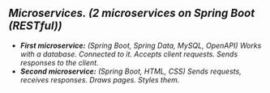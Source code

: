 ## *Microservices. (2 microservices on Spring Boot (RESTful))*
- ***First microservice:** (Spring Boot, Spring Data, MySQL, OpenAPI) Works with a database. Connected to it. Accepts client requests. Sends responses to the client.*
- ***Second microservice:** (Spring Boot, HTML, CSS) Sends requests, receives responses. Draws pages. Styles them.*

